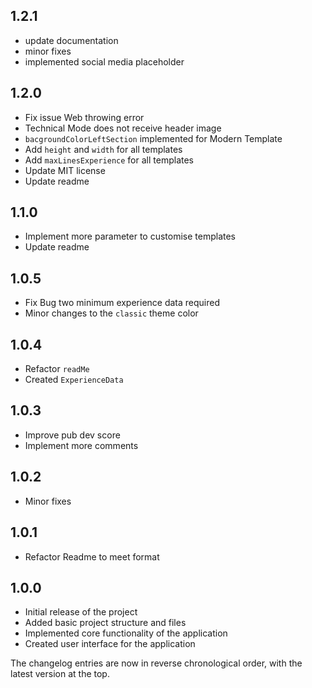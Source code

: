 ## 1.2.1
*  update documentation
*  minor fixes 
*  implemented social media placeholder

## 1.2.0

*  Fix issue Web throwing error
*  Technical Mode does not receive header image
* `bacgroundColorLeftSection` implemented for Modern Template
*  Add `height` and `width` for all templates
*  Add `maxLinesExperience` for all templates
*  Update MIT license
*  Update readme

## 1.1.0

* Implement more parameter to customise templates
* Update readme

## 1.0.5

* Fix Bug two minimum experience data required
* Minor changes to the `classic` theme color

## 1.0.4

* Refactor `readMe`
* Created `ExperienceData`

## 1.0.3

* Improve pub dev score
* Implement more comments

## 1.0.2

* Minor fixes

## 1.0.1

* Refactor Readme to meet format

## 1.0.0

* Initial release of the project
* Added basic project structure and files
* Implemented core functionality of the application
* Created user interface for the application

The changelog entries are now in reverse chronological order, with the latest version at the top.
